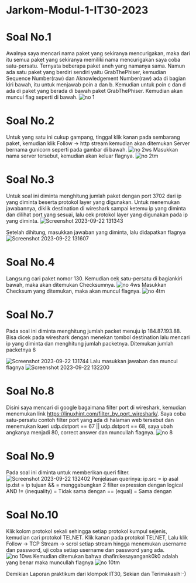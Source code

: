 # Jarkom-Modul-1-IT30-2023

# Soal No.1
Awalnya saya mencari nama paket yang sekiranya mencurigakan, maka dari itu semua paket yang sekiranya memiliki nama mencurigakan saya coba satu-persatu. Ternyata beberapa paket aneh yang namanya sama. Namun ada satu paket yang berdiri sendiri yaitu GrabThePhiser, kemudian Sequence Number(raw) dan Aknowledgement Number(raw) ada di bagian kiri bawah, itu untuk menjawab poin a dan b. Kemudian untuk poin c dan d ada di paket yang berada di bawah paket GrabThePhiser. Kemudian akan muncul flag seperti di bawah.
![no 1](https://github.com/who170845/Jarkom-Modul-1-IT30-2023/assets/113872836/5a0dd28f-f331-41bb-8718-627696cebc18)

# Soal No.2
Untuk yang satu ini cukup gampang, tinggal klik kanan pada sembarang paket, kemudian klik Follow → http stream kemudian akan ditemukan Server bernama gunicorn seperti pada gambar di bawah.
![no 2ws](https://github.com/who170845/Jarkom-Modul-1-IT30-2023/assets/113872836/3c19876e-c54e-40ff-9697-5e7c52319d34)
Masukkan nama server tersebut, kemudian akan keluar flagnya.
![no 2tm](https://github.com/who170845/Jarkom-Modul-1-IT30-2023/assets/113872836/8da95c18-92fb-4431-95a7-bf73101d4849)

# Soal No.3
Untuk soal ini diminta menghitung jumlah paket dengan port 3702 dari ip yang diminta beserta protokol layer yang digunakan. Untuk menemukan jawabannya, diklik destination di wireshark sampai ketemu ip yang diminta dan dilihat port yang sesuai, lalu cek protokol layer yang digunakan pada ip yang diminta.
![Screenshot 2023-09-22 131343](https://github.com/who170845/Jarkom-Modul-1-IT30-2023/assets/71119774/634a89ec-9741-473d-b334-e1c192c2eb8d)

Setelah dihitung, masukkan jawaban yang diminta, lalu didapatkan flagnya 
![Screenshot 2023-09-22 131607](https://github.com/who170845/Jarkom-Modul-1-IT30-2023/assets/71119774/bab59bf4-b586-41bc-9e71-6c2f440a47f7)

# Soal No.4
Langsung cari paket nomor 130. Kemudian cek satu-persatu di bagiankiri bawah, maka akan ditemukan Checksumnya.
![no 4ws](https://github.com/who170845/Jarkom-Modul-1-IT30-2023/assets/113872836/2af25ec4-9fc0-45bf-926b-6d636ec22c16)
Masukkan Checksum yang ditemukan, maka akan muncul flagnya.
![no 4tm](https://github.com/who170845/Jarkom-Modul-1-IT30-2023/assets/113872836/ace62c2c-ab2c-4444-9b09-873401bb71a3)

# Soal No.7 
Pada soal ini diminta menghitung jumlah packet menuju ip 184.87.193.88. Bisa dicek pada wireshark dengan menekan tombol destination lalu mencari ip yang diminta dan menghitung jumlah packetnya. Ditemukan jumlah packetnya 6

![Screenshot 2023-09-22 131744](https://github.com/who170845/Jarkom-Modul-1-IT30-2023/assets/71119774/d9dd1c82-53c4-480a-898d-85948c7b2926)
Lalu masukkan jawaban dan muncul flagnya
![Screenshot 2023-09-22 132200](https://github.com/who170845/Jarkom-Modul-1-IT30-2023/assets/71119774/dc53cbfa-8c3c-430b-9dfc-63df9eddd827)

# Soal No.8
Disini saya mencari di google bagaimana filter port di wireshark, kemudian menemukan link https://linuxhint.com/filter_by_port_wireshark/. Saya coba satu-persatu contoh filter port yang ada di halaman web tersebut dan menemukan kueri udp.dstport == 67 || udp.dstport == 68, saya ubah angkanya menjadi 80, correct answer dan muncullah flagnya.
![no 8](https://github.com/who170845/Jarkom-Modul-1-IT30-2023/assets/113872836/9c04ced9-3583-4baf-806f-200ff1b65753)

# Soal No.9
Pada soal ini diminta untuk memberikan queri filter. 
![Screenshot 2023-09-22 132402](https://github.com/who170845/Jarkom-Modul-1-IT30-2023/assets/71119774/07fdfd29-7d00-4a78-8c5d-1c008b6fa072)
Penjelasan querinya:
ip.src = ip asal
ip.dst = ip tujuan 
&& = menggabungkan 2 filter expression dengan logical AND
!= (inequality) = Tidak sama dengan
== (equal) = Sama dengan

# Soal No.10
Klik kolom protokol sekali sehingga setiap protokol kumpul sejenis, kemudian cari protokol TELNET. Klik kanan pada protokol TELNET, Lalu klik Follow → TCP Stream → scrol setiap stream hingga menemukan username dan password, uji coba setiap username dan password yang ada.
![no 10ws](https://github.com/who170845/Jarkom-Modul-1-IT30-2023/assets/113872836/92abded0-5b4e-44a9-9dbf-40c715b5f5c1)
Kemudian ditemukan bahwa dhafin:kesayangank0k0 adalah yang benar maka muncullah flagnya
![no 10tm](https://github.com/who170845/Jarkom-Modul-1-IT30-2023/assets/113872836/f3968adc-6110-41c5-9564-8d5a95dcba86)

Demikian Laporan praktikum dari klompok IT30, Sekian dan Terimakasih:-)




